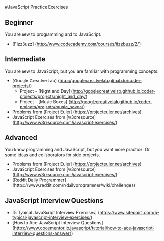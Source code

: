 #JavaScript Practice Exercises

## Beginner
You are new to programming and to JavaScript.
- [FizzBuzz] (http://www.codecademy.com/courses/fizzbuzz/2/1)

## Intermediate
You are new to JavaScript, but you are familiar with programming concepts.

- [Google Creative Lab] (http://googlecreativelab.github.io/coder-projects/)
  - Project - [Night and Day] (http://googlecreativelab.github.io/coder-projects/projects/night_and_day/)
  - Project - [Music Boxes] (http://googlecreativelab.github.io/coder-projects/projects/music_boxes/)
- Problems from [Project Euler] (https://projecteuler.net/archives)
- JavaScript Exercises from [w3cresource] (http://www.w3resource.com/javascript-exercises/)

## Advanced
You know programming and JavaScript, but you want more practice. Or some ideas and collaborators for side projects. 

- Problems from [Project Euler] (https://projecteuler.net/archives)
- JavaScript Exercises from [w3cresource] (http://www.w3resource.com/javascript-exercises/)
- [Reddit Daily Programmer] (https://www.reddit.com/r/dailyprogrammer/wiki/challenges)

## JavaScript Interview Questions

- [5 Typical JavaScript Interview Exercises] (https://www.sitepoint.com/5-typical-javascript-interview-exercises/)
- [How to Ace JavaScript Interview Questions] (https://www.codementor.io/javascript/tutorial/how-to-ace-javascript-interview-questions-answers)
